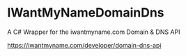 # IWantMyNameDomainDns
A C# Wrapper for the iwantmyname.com Domain &amp; DNS API

https://iwantmyname.com/developer/domain-dns-api